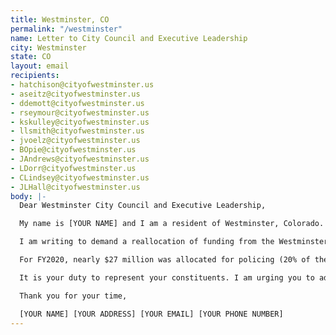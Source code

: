 ```yaml
---
title: Westminster, CO
permalink: "/westminster"
name: Letter to City Council and Executive Leadership
city: Westminster
state: CO
layout: email
recipients:
- hatchison@cityofwestminster.us
- aseitz@cityofwestminster.us
- ddemott@cityofwestminster.us
- rseymour@cityofwestminster.us
- kskulley@cityofwestminster.us
- llsmith@cityofwestminster.us
- jvoelz@cityofwestminster.us
- BOpie@cityofwestminster.us
- JAndrews@cityofwestminster.us
- LDorr@cityofwestminster.us
- CLindsey@cityofwestminster.us
- JLHall@cityofwestminster.us
body: |-
  Dear Westminster City Council and Executive Leadership,

  My name is [YOUR NAME] and I am a resident of Westminster, Colorado.

  I am writing to demand a reallocation of funding from the Westminster Police Department to social and public programming for our communities. With record unemployment and a seemingly intractable pattern of abuse and unequal treatment by police, our city needs a budget that adequately and effectively meets the needs of at-risk Westminster residents.

  For FY2020, nearly $27 million was allocated for policing (20% of the budget) while only $6.5m was allocated for community development programs. This is unacceptable, and I demand that the city council remedy this gross display of priorities. You must support a budget that supports social equity in our community, rather than empowering the police forces that tear us apart.

  It is your duty to represent your constituents. I am urging you to advocate for revision of the Westminster city budget for the upcoming fiscal year to reflect the decades of research showing that education and social programs better promote the safety of a city than policing.

  Thank you for your time,

  [YOUR NAME] [YOUR ADDRESS] [YOUR EMAIL] [YOUR PHONE NUMBER]
---
```


